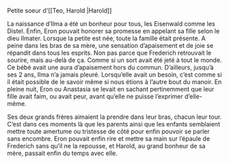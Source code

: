 Petite soeur d'[[Teo, Harold |Harold]] 

La naissance d’Ilma a été un bonheur pour tous, les Eisenwald comme les Distel. Enfin, Eron pouvait honorer sa promesse en appelant sa fille selon le dieu Ilmater. Lorsque la petite est née, toute la famille était présente. A peine dans les bras de sa mère, une sensation d’apaisement et de joie se répandit dans tous les esprits. Non pas parce que Frederich retrouvait le sourire, mais au-delà de ça. Comme si un sort avait été jeté à tout le monde. Ce bébé avait une aura d’apaisement hors du commun. D’ailleurs, jusqu’à ses 2 ans, Ilma n’a jamais pleuré. Lorsqu’elle avait un besoin, c’est comme si il était possible de le savoir même si nous étions à l’autre bout du manoir. En pleine nuit, Eron ou Anastasia se levait en sachant pertinemment que leur fille avait faim, ou avait peur, avant qu’elle ne puisse l’exprimer d’elle-même. 

Ses deux grands frères aimaient la prendre dans leur bras, chacun leur tour. C’est dans ces moments là que les parents ainsi que les enfants semblaient mettre toute amertume ou tristesse de côté pour enfin pouvoir se parler sans encombre. Eron pouvait enfin rire et mettre sa main sur l’épaule de Frederich sans qu’il ne la repousse, et Harold, au grand bonheur de sa mère, passait enfin du temps avec elle.